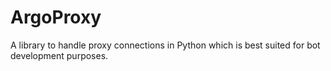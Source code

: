 # ArgoProxy
A library to handle proxy connections in Python which is best suited for bot development purposes.
